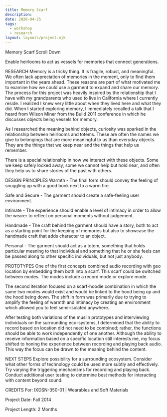 ```yaml
---
title: Memory Scarf
description:
date: 2020-04-25
tags:
  - workshop
  - research
layout: layouts/project.njk
---
```


Memory Scarf
Scroll Down

Enable heirlooms to act as vessels for memories that connect generations.

RESEARCH
Memory is a tricky thing. It is fragile, robust, and meaningful. We often lack appreciation of memories in the moment, only to find them important in the years ahead. These reasons are part of what motivated me to examine how we could use a garment to expand and share our memory. The process for this project was heavily inspired by the relationship that I have with my grandparents who used to live in California where I currently reside. I realized I knew very little about when they lived here and what they did. When I started exploring memory, I immediately recalled a talk that I heard from Wilson Miner from the Build 2011 conference in which he discusses objects being vessels for memory.

As I researched the meaning behind objects, curiosity was sparked in the relationship between heirlooms and totems. These are often the names we give to belongings that are more meaningful to us than everyday objects. They are the things that we keep near and the things that help us remember.

There is a special relationship in how we interact with these objects. Some we keep safely locked away, some we cannot help but hold near, and often they help us to share stories of the past with others.

DESIGN PRINCIPLES
Warmth - The final form should convey the feeling of snuggling up with a good book next to a warm fire.

Safe and Secure - The garment should create a safe-feeling user environment.

Intimate - The experience should enable a level of intimacy in order to allow the wearer to reflect on personal moments without judgement.

Handmade - The craft behind the garment should have a story, both to act as a starting point for the keeping of memories but also to showcase the handmade craft that adds character to an object.

Personal - The garment should act as a totem, something that holds particular meaning to that individual and something that he or she feels can be passed along to other specific individuals, but not just anybody.

PROTOTYPES
One of the first concepts combined audio recording with geo location by embedding them both into a scarf. This scarf could be switched between modes. The modes include a record mode or explore mode.

The second iteration focused on a scarf-hoodie combination in which the same two modes would exist and would be linked to the hood being up and the hood being down. The shift in form was primarily due to trying to amplify the feeling of warmth and intimacy by creating an environment which allowed you to feel semi-isolated anywhere.

After testing both variations of the muslin prototypes and interviewing individuals on the surrounding eco-systems, I determined that the ability to record based on location did not need to be combined; rather, the functions should be able to work independently of one another. Although the ability to receive information based on a specific location still interests me, my focus shifted to honing the experience between recording and playing back audio. This way the focus can be drawn to the meaning behind the content.

NEXT STEPS
Explore possibility for a surrounding ecosystem.
Consider what other forms of technology could be used more subtly and effectively.
Try varying the triggering mechanisms for recording and playing back.
Conduct additional user testing to determine best methods for interacting with content beyond sound.

CREDITS
For: IXDSN-350-01 | Wearables and Soft Materials

Project Date: Fall 2014

Project Length: 2 Months
